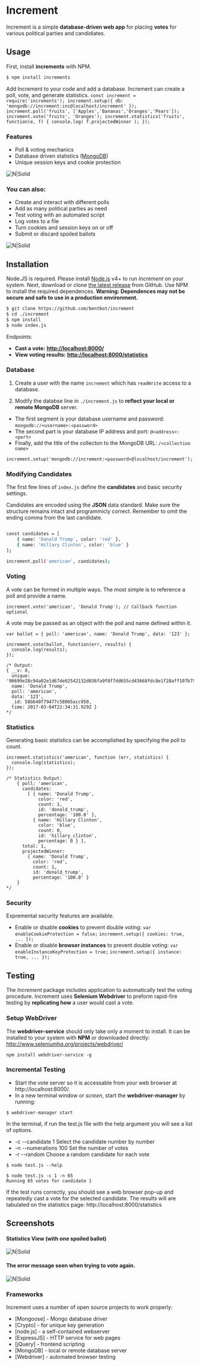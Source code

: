 # Increment
Increment is a simple **database-driven web app** for placing **votes** for various political parties and candidiates. 

## Usage
First, install **increments** with NPM.
```sh
$ npm install increments
```
Add Increment to your code and add a database. Increment can create a poll, vote, and generate statistics.
``
const increment = require('increments');
increment.setup({ db: 'mongodb://increment:inc@localhost/increment' });
increment.poll('fruits', ['Apples','Bananas','Oranges','Pears']);
increment.vote('fruits', 'Oranges');
increment.statistics('fruits', function(e, f) { console.log( f.projectedWinner ); });
``

### Features
  - Poll & voting mechanics
  - Database driven statistics ([MongoDB](https://www.mongodb.com/))
  - Unique session keys and cookie protection 

![N|Solid](https://raw.githubusercontent.com/bentbot/increment/master/screenshots/vote.png)


### You can also:
  - Create and interact with different polls
  - Add as many political parties as need
  - Test voting with an automated script
  - Log votes to a file
  - Turn cookies and session keys on or off
  - Submit or discard spoiled ballots

![N|Solid](https://raw.githubusercontent.com/bentbot/increment/master/screenshots/vote_canadian.png)

## Installation

Node.JS is required. Please install [Node.js](https://nodejs.org/) v4+ to run _Increment_ on your system.
Next, download or clone [the latest release](https://github.com/bentbot/increment) from GitHub. 
Use NPM to install the required dependences. **Warning: Dependences may not be secure and safe to use in a production environment.**
```sh
$ git clone https://github.com/bentbot/increment
$ cd ./increment 
$ npm install
$ node index.js
```
Endpoints:
- **Cast a vote:**  **[http://localhost:8000/](http://localhost:8000/)**
- **View voting results:** **[http://localhost:8000/statistics](http://localhost:8000/statistics)**

### Database
1. Create a user with the name `increment` which has `readWrite` access to a database.

2. Modify the databse line in `./increment.js` to **reflect your local or remote MongoDB** server. 
- The first segment is your database username and password: `mongodb://<username>:<password>`
- The second part is your database IP address and port: `@<address>:<port>`
- Finally, add the title of the collecton to the MongoDB URL: `/<collection name>`

`increment.setup('mongodb://increment:<password>@localhost/increment');`


### Modifying Candidates
The first few lines of `index.js` define the **candidates** and basic security settings. 

Candidates are encoded using the __JSON__ data standard. Make sure the structure remains intact and programmicly correct. Remember to omit the ending comma from the last candidate.

```sh

const candidates = [
    { name: 'Donald Trump', color: 'red' }, 
    { name: 'Hillary Clinton', color: 'blue' }
];

increment.poll('american', candidates);

```

### Voting
A vote can be formed in multiple ways. The most simple is to reference a poll and provide a name.
```
increment.vote('american', 'Donald Trump'); // Callback function optional
```
A vote may be passed as an object with the poll and name defined within it. 
```
var ballot = { poll: 'american', name: 'Donald Trump', data: '123' };

increment.vote(ballot, function(err, results) {
  console.log(results);
});

/* Output:
{ __v: 0,
  unique: '90699e28c94a02e1d67de02542132d036fa9f8f7dd655cd43668fdc8e1f28aff107b751d5292624ddc0bba8f3fc7278d',
  name: 'Donald Trump',
  poll: 'american',
  data: '123',
  _id: 58bb40f79477c58065acc950,
  time: 2017-03-04T22:34:31.929Z }
*/
```

### Statistics
Generating basic statistics can be accomplished by specifying the poll to count.
```
increment.statistics('american', function (err, statistics) {
  console.log(statistics);
});

/* Statistics Output: 
    { poll: 'american',
      candidates: 
        [ { name: 'Donald Trump',
            color: 'red',
            count: 1,
            id: 'donald_trump',
            percentage: '100.0' },
          { name: 'Hillary Clinton',
            color: 'blue',
            count: 0,
            id: 'hillary_clinton',
            percentage: 0 } ],
      total: 1,
      projectedWinner: 
        { name: 'Donald Trump',
          color: 'red',
          count: 1,
          id: 'donald_trump',
          percentage: '100.0' } 
    }
*/
```

### Security
Expremental security features are available.
- Enable or disable **cookies** to prevent double voting:
    `var enableCookieProtection = false;`
    `increment.setup({ cookies: true, ... });`
- Enable or disable **browser instances** to prevent double voting:
    `var enableInstanceKeyProtection = true;`
    `increment.setup({ instance: true, ... });`

## Testing
The _Increment_ package includes application to automatically test the voting procedure. Increment uses **Selenium Webdriver** to preform rapid-fire testing by __replicating how__ a user would cast a vote. 

### Setup WebDriver
The **webdriver-service** should only take only a moment to install. It can be installed to your system  with **NPM** or downloaded directly: http://www.seleniumhq.org/projects/webdriver/

`npm install webdriver-service -g`

### Incremental Testing
- Start the vote server so it is accessable from your web browser at http://localhost:8000/.
- In a new terminal window or _screen_, start the **webdriver-manager** by running: 

`$ webdriver-manager start`

In the terminal, if run the test.js file with the help argument you will see a list of options.
- -c  --candidate  1 		Select the candidate number by number
- -n  --numerations 100 		Set the number of votes
- -r  --random 			Choose a random candidate for each vote

`$ node test.js --help`

```ssh
$ node test.js -c 1 -n 65
Running 65 votes for candidate 1
```
If the test runs correctly, you should see a web browser pop-up and repeatedly cast a vote for the selected candidate. The results will are tabulated on the statistics page: http://localhost:8000/statistics 

## Screenshots
#### Statistics View (with one spoiled ballot)
![N|Solid](https://raw.githubusercontent.com/bentbot/increment/master/screenshots/statistics.png)

#### The error message seen when trying to vote again.
![N|Solid](https://raw.githubusercontent.com/bentbot/increment/master/screenshots/verification.png)

### Frameworks
Increment uses a number of open source projects to work properly:

* [Mongoose] - Mongo database driver
* [Crypto] - for unique key generation
* [node.js] - a self-contained webserver
* [ExpressJS] - HTTP service for web pages
* [jQuery] - frontend scripting
* [MongoDB] - local or remote database server
* [Webdriver] - automated browser testing